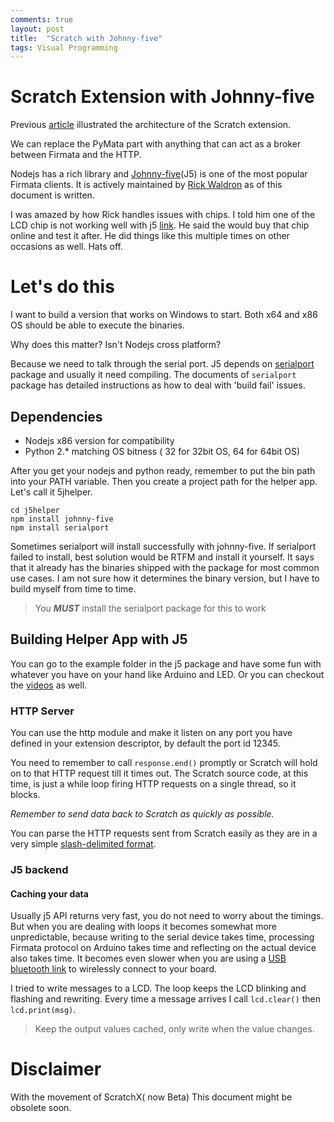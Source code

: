 ```yaml
---
comments: true
layout: post
title:  "Scratch with Johnny-five"
tags: Visual Programming
---
```


# Scratch Extension with Johnny-five

Previous [article](http://rexpie.github.io/2015/08/23/extending-scratch.html) illustrated the architecture of the Scratch extension.

We can replace the PyMata part with anything that can act as a broker between Firmata and the HTTP.

Nodejs has a rich library and [Johnny-five](http://johnny-five.io)(J5) is one of the most popular Firmata clients. It is actively maintained by [Rick Waldron](https://github.com/rwaldron) as of this document is written. 

I was amazed by how Rick handles issues with chips. I told him one of the LCD chip is not working well with j5 [link](https://github.com/rwaldron/johnny-five/issues/326#issuecomment-135857146). He said the would buy that chip online and test it after. He did things like this multiple times on other occasions as well. Hats off.

# Let's do this

I want to build a version that works on Windows to start. Both x64 and x86 OS should be able to execute the binaries. 

Why does this matter? Isn't Nodejs cross platform?

Because we need to talk through the serial port. J5 depends on [serialport](https://www.npmjs.com/package/serialport) package and usually it need compiling. The documents of `serialport` package has detailed instructions as how to deal with 'build fail' issues.

## Dependencies

* Nodejs x86 version for compatibility 
* Python 2.* matching OS bitness ( 32 for 32bit OS, 64 for 64bit OS)

After you get your nodejs and python ready, remember to put the bin path into your PATH variable. Then you create a project path for the helper app. Let's call it 5jhelper.

	cd j5helper
	npm install johnny-five
    npm install serialport

Sometimes serialport will install successfully with johnny-five. If serialport failed to install, best solution would be RTFM and install it yourself. It says that it already has the binaries shipped with the package for most common use cases. I am not sure how it determines the binary version, but I have to build myself from time to time.

> You ***MUST*** install the serialport package for this to work


## Building Helper App with J5

You can go to the example folder in the j5 package and have some fun with whatever you have on your hand like Arduino and LED. Or you can checkout the [videos](https://www.youtube.com/results?search_query=nodebots) as well.



### HTTP Server

You can use the http module and make it listen on any port you have defined in your extension descriptor, by default the port id 12345.

You need to remember to call `response.end()` promptly or Scratch will hold on to that HTTP request till it times out. The Scratch source code, at this time, is just a while loop firing HTTP requests on a single thread, so it blocks.

*Remember to send data back to Scratch as quickly as possible.*

You can parse the HTTP requests sent from Scratch easily as they are in a very simple [slash-delimited format](https://github.com/LLK/scratchx/wiki).


### J5 backend

#### Caching your data
Usually j5 API returns very fast, you do not need to worry about the timings. But when you are dealing with loops it becomes somewhat more unpredictable, because writing to the serial device takes time, processing Firmata protocol on Arduino takes time and reflecting on the actual device also takes time. It becomes even slower when you are using a [USB bluetooth link](http://www.dfrobot.com/index.php?route=product/product&product_id=1220&search=ble&description=true#.VeFMybR7wW8) to wirelessly connect to your board.

I tried to write messages to a LCD. The loop keeps the LCD blinking and flashing and rewriting. Every time a message arrives I call `lcd.clear()` then `lcd.print(msg)`.

> Keep the output values cached, only write when the value changes.


# Disclaimer

With the movement of ScratchX( now Beta) This document might be obsolete soon.





